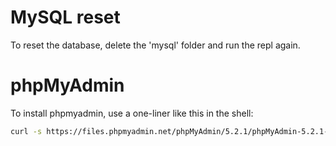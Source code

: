 # MySQL reset

To reset the database, delete the 'mysql' folder and run the repl again.

# phpMyAdmin

To install phpmyadmin, use a one-liner like this in the shell:

```sh
curl -s https://files.phpmyadmin.net/phpMyAdmin/5.2.1/phpMyAdmin-5.2.1-all-languages.tar.gz | tar -xz && rm -rf www/phpmyadmin && mv -n phpMyAdmin-*-all-languages www/phpmyadmin
```
